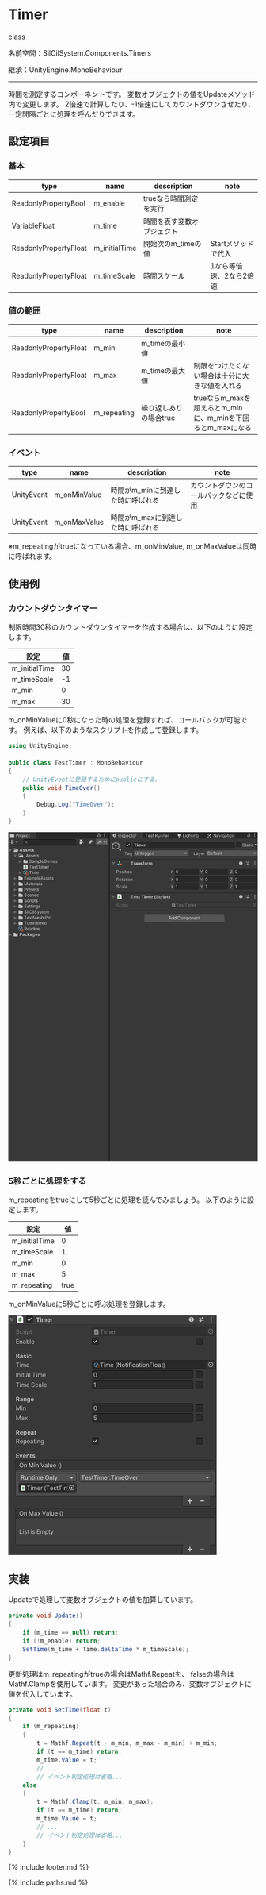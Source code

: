 # Timer

class

名前空間：SilCilSystem.Components.Timers

継承：UnityEngine.MonoBehaviour

---

時間を測定するコンポーネントです。
変数オブジェクトの値をUpdateメソッド内で変更します。
2倍速で計算したり、-1倍速にしてカウントダウンさせたり、一定間隔ごとに処理を呼んだりできます。

## 設定項目

### 基本

|type|name|description|note|
|-|-|-|-|
|ReadonlyPropertyBool|m_enable|trueなら時間測定を実行||
|VariableFloat|m_time|時間を表す変数オブジェクト||
|ReadonlyPropertyFloat|m_initialTime|開始次のm_timeの値|Startメソッドで代入|
|ReadonlyPropertyFloat|m_timeScale|時間スケール|1なら等倍速、2なら2倍速|

### 値の範囲

|type|name|description|note|
|-|-|-|-|
|ReadonlyPropertyFloat|m_min|m_timeの最小値||
|ReadonlyPropertyFloat|m_max|m_timeの最大値|制限をつけたくない場合は十分に大きな値を入れる|
|ReadonlyPropertyBool|m_repeating|繰り返しありの場合true|trueならm_maxを超えるとm_minに、m_minを下回るとm_maxになる|

### イベント

|type|name|description|note|
|-|-|-|-|
|UnityEvent|m_onMinValue|時間がm_minに到達した時に呼ばれる|カウントダウンのコールバックなどに使用|
|UnityEvent|m_onMaxValue|時間がm_maxに到達した時に呼ばれる||

※m_repeatingがtrueになっている場合、m_onMinValue, m_onMaxValueは同時に呼ばれます。

## 使用例

### カウントダウンタイマー

制限時間30秒のカウントダウンタイマーを作成する場合は、以下のように設定します。

|設定|値|
|-|-|
|m_initialTime|30|
|m_timeScale|-1|
|m_min|0|
|m_max|30|

m_onMinValueに0秒になった時の処理を登録すれば、コールバックが可能です。
例えば、以下のようなスクリプトを作成して登録します。

```cs
using UnityEngine;

public class TestTimer : MonoBehaviour
{
    // UnityEventに登録するためにpublicにする.
    public void TimeOver()
    {
        Debug.Log("TimeOver");
    }
}
```

![カウントダウンタイマーをつくる][fig:CountDownTimer]

### 5秒ごとに処理をする

m_repeatingをtrueにして5秒ごとに処理を読んでみましょう。
以下のように設定します。

|設定|値|
|-|-|
|m_initialTime|0|
|m_timeScale|1|
|m_min|0|
|m_max|5|
|m_repeating|true|

m_onMinValueに5秒ごとに呼ぶ処理を登録します。

![5秒ごとに処理を行うタイマーを設定する][fig:RepeatingTimer]

## 実装

Updateで処理して変数オブジェクトの値を加算しています。

```cs
private void Update()
{
    if (m_time == null) return;
    if (!m_enable) return;
    SetTime(m_time + Time.deltaTime * m_timeScale);
}
```

更新処理はm_repeatingがtrueの場合はMathf.Repeatを、
falseの場合はMathf.Clampを使用しています。
変更があった場合のみ、変数オブジェクトに値を代入しています。

```cs
private void SetTime(float t)
{
    if (m_repeating)
    {
        t = Mathf.Repeat(t - m_min, m_max - m_min) + m_min;
        if (t == m_time) return;
        m_time.Value = t;
        // ...
        // イベント判定処理は省略...
    else
    {
        t = Mathf.Clamp(t, m_min, m_max);
        if (t == m_time) return;
        m_time.Value = t;
        // ...
        // イベント判定処理は省略...
    }
}
```

<!--- footer --->

{% include footer.md %}

<!--- 参照 --->

{% include paths.md %}

[fig:CountDownTimer]: Figures/CountDownTimer.gif
[fig:RepeatingTimer]: Figures/RepeatingTimer.png

